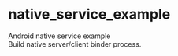 # native_service_example
Android native service example <br />
Build native server/client binder process.
